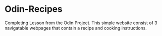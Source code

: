 # Odin-Recipes
Completing Lesson from the Odin Project. This simple website consist of 3 navigatable webpages that contain a recipe and cooking instructions. 
